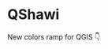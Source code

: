 # QShawi
New colors ramp for QGIS 👇
```https://raw.githubusercontent.com/ambarja/QShawi/main/colorsramp/ShawiColors.xml
```
